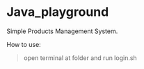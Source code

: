 # Java_playground

Simple Products Management System.

How to use: 
> open terminal at folder and run login.sh
